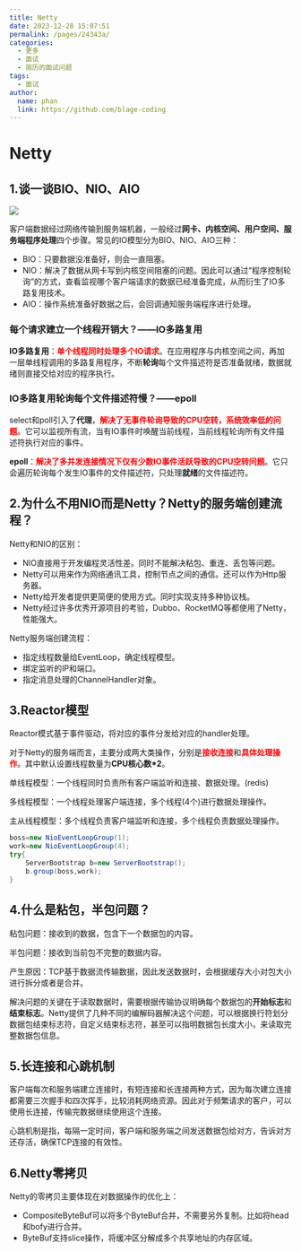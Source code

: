 ```yaml
---
title: Netty
date: 2023-12-28 15:07:51
permalink: /pages/24343a/
categories:
  - 更多
  - 面试
  - 简历的面试问题
tags:
  - 面试
author: 
  name: phan
  link: https://github.com/blage-coding
---
```

# Netty

## 1.谈一谈BIO、NIO、AIO

![](https://jsd.cdn.zzko.cn/gh/blage-coding/picx-images-hosting@master/20231227/image.77dr2s9pbj80.webp)

客户端数据经过网络传输到服务端机器，一般经过**网卡、内核空间、用户空间、服务端程序处理**四个步骤。常见的IO模型分为BIO、NIO、AIO三种：

- BIO：只要数据没准备好，则会一直阻塞。
- NIO：解决了数据从网卡写到内核空间阻塞的问题。因此可以通过“程序控制轮询”的方式，查看监视哪个客户端请求的数据已经准备完成，从而衍生了IO多路复用技术。
- AIO：操作系统准备好数据之后，会回调通知服务端程序进行处理。

### 每个请求建立一个线程开销大？——IO多路复用

**IO多路复用**：<font color="red">**单个线程同时处理多个IO请求**</font>。在应用程序与内核空间之间，再加一层单线程调用的多路复用程序，不断**轮询**每个文件描述符是否准备就绪，数据就绪则直接交给对应的程序执行。

### IO多路复用轮询每个文件描述符慢？——epoll

select和poll引入了**代理**，<font color="red">**解决了无事件轮询导致的CPU空转，系统效率低的问题**</font>。它可以监视所有流，当有IO事件时唤醒当前线程，当前线程轮询所有文件描述符执行对应的事件。

**epoll**：<font color="red">**解决了多并发连接情况下仅有少数IO事件活跃导致的CPU空转问题**</font>。它只会遍历轮询每个发生IO事件的文件描述符，只处理**就绪**的文件描述符。

## 2.为什么不用NIO而是Netty？Netty的服务端创建流程？

Netty和NIO的区别：

- NIO直接用于开发编程灵活性差。同时不能解决粘包、重连、丢包等问题。
- Netty可以用来作为网络通讯工具，控制节点之间的通信。还可以作为Http服务器。
- Netty给开发者提供更简便的使用方式。同时实现支持多种协议栈。
- Netty经过许多优秀开源项目的考验，Dubbo、RocketMQ等都使用了Netty，性能强大。

Netty服务端创建流程：

- 指定线程数量给EventLoop，确定线程模型。
- 绑定监听的IP和端口。
- 指定消息处理的ChannelHandler对象。

## 3.Reactor模型

Reactor模式基于事件驱动，将对应的事件分发给对应的handler处理。

对于Netty的服务端而言，主要分成两大类操作，分别是<font color="red">**接收连接**</font>和<font color="red">**具体处理操作**</font>。其中默认设置线程数量为**CPU核心数*2**。

单线程模型：一个线程同时负责所有客户端监听和连接、数据处理。(redis)

多线程模型：一个线程处理客户端连接，多个线程(4个)进行数据处理操作。

主从线程模型：多个线程负责客户端监听和连接，多个线程负责数据处理操作。

```java
boss=new NioEventLoopGroup(1);
work=new NioEventLoopGroup(4);
try{
	ServerBootstrap b=new ServerBootstrap();
	b.group(boss,work);
}
```

## 4.什么是粘包，半包问题？

粘包问题：接收到的数据，包含下一个数据包的内容。

半包问题：接收到当前包不完整的数据内容。

产生原因：TCP基于数据流传输数据，因此发送数据时，会根据缓存大小对包大小进行拆分或者是合并。

解决问题的关键在于读取数据时，需要根据传输协议明确每个数据包的**开始标志**和**结束标志**。Netty提供了几种不同的编解码器解决这个问题，可以根据换行符划分数据包结束标志符，自定义结束标志符，甚至可以指明数据包长度大小，来读取完整数据包信息。

## 5.长连接和心跳机制

客户端每次和服务端建立连接时，有短连接和长连接两种方式，因为每次建立连接都需要三次握手和四次挥手，比较消耗网络资源。因此对于频繁请求的客户，可以使用长连接，传输完数据继续使用这个连接。

心跳机制是指，每隔一定时间，客户端和服务端之间发送数据包给对方，告诉对方还存活，确保TCP连接的有效性。

## 6.Netty零拷贝

Netty的零拷贝主要体现在对数据操作的优化上：

- CompositeByteBuf可以将多个ByteBuf合并，不需要另外复制。比如将head和bofy进行合并。
- ByteBuf支持slice操作，将缓冲区分解成多个共享地址的内存区域。